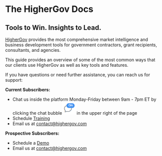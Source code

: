 # The HigherGov Docs

## Tools to Win. Insights to Lead.

[HigherGov](https://www.highergov.com/) provides the most comprehensive market intelligence and business development tools for government contractors, grant recipients, consultants, and agencies. &#x20;

This guide provides an overview of some of the most common ways that our clients use HigherGov as well as key tools and features. &#x20;

If you have questions or need further assistance, you can reach us for support:

**Current Subscribers:**

* Chat us inside the platform Monday-Friday between 9am - 7pm ET by clicking the chat bubble<img src=".gitbook/assets/chat.png" alt="" data-size="line">in the upper right of the page&#x20;
* Schedule [Training](https://www.highergov.com/training)
* Email us at [contact@highergov.com](mailto:contact@highergov.com)

**Prospective Subscribers:**

* Schedule a [Demo](https://www.highergov.com/demo)
* Email us at [contact@highergov.com](mailto:contact@highergov.com)
